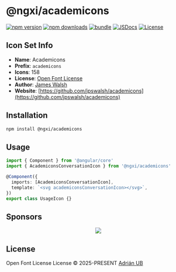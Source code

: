# @ngxi/academicons

[![npm version][npm-version-src]][npm-version-href]
[![npm downloads][npm-downloads-src]][npm-downloads-href]
[![bundle][bundle-src]][bundle-href]
[![JSDocs][jsdocs-src]][jsdocs-href]
[![License][license-src]][license-href]

## Icon Set Info

- **Name**: Academicons
- **Prefix**: `academicons`
- **Icons**: 158
- **License**: [Open Font License](https://scripts.sil.org/cms/scripts/page.php?site_id=nrsi&id=OFL)
- **Author**: [James Walsh](https://github.com/jpswalsh/academicons)
- **Website**: [https://github.com/jpswalsh/academicons](https://github.com/jpswalsh/academicons)

## Installation

```sh
npm install @ngxi/academicons
```

## Usage

```ts
import { Component } from '@angular/core'
import { AcademiconsConversationIcon } from '@ngxi/academicons'

@Component({
  imports: [AcademiconsConversationIcon],
  template: `<svg academiconsConversationIcon></svg>`,
})
export class UsageIcon {}
```

## Sponsors

<p align="center">
  <a href="https://cdn.jsdelivr.net/gh/adrian-ub/static/sponsors.svg">
    <img src='https://cdn.jsdelivr.net/gh/adrian-ub/static/sponsors.svg'/>
  </a>
</p>

## License

Open Font License License © 2025-PRESENT [Adrián UB](https://github.com/adrian-ub)

<!-- Badges -->

[npm-version-src]: https://img.shields.io/npm/v/@ngxi/academicons?style=flat&colorA=080f12&colorB=1fa669
[npm-version-href]: https://npmjs.com/package/@ngxi/academicons
[npm-downloads-src]: https://img.shields.io/npm/dm/@ngxi/academicons?style=flat&colorA=080f12&colorB=1fa669
[npm-downloads-href]: https://npmjs.com/package/@ngxi/academicons
[bundle-src]: https://img.shields.io/bundlephobia/minzip/@ngxi/academicons?style=flat&colorA=080f12&colorB=1fa669&label=minzip
[bundle-href]: https://bundlephobia.com/result?p=@ngxi/academicons
[license-src]: https://img.shields.io/npm/l/@ngxi/academicons?style=flat&colorA=080f12&colorB=1fa669
[license-href]: https://github.com/adrian-ub/ngxi/blob/main/LICENSE
[jsdocs-src]: https://img.shields.io/badge/jsdocs-reference-080f12?style=flat&colorA=080f12&colorB=1fa669
[jsdocs-href]: https://www.jsdocs.io/package/@ngxi/academicons
